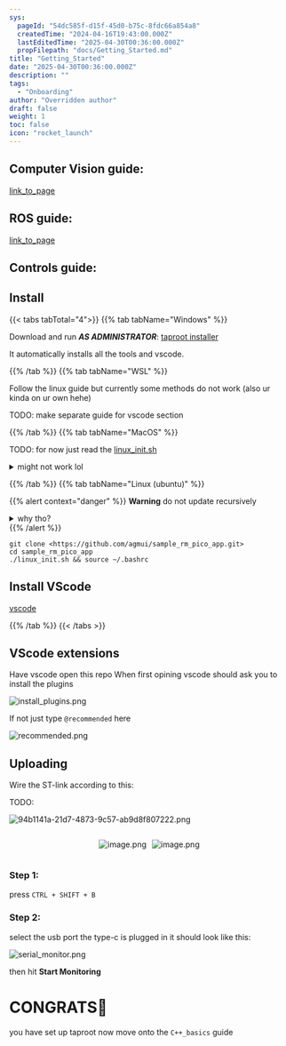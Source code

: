 ```yaml
---
sys:
  pageId: "54dc585f-d15f-45d0-b75c-8fdc66a854a8"
  createdTime: "2024-04-16T19:43:00.000Z"
  lastEditedTime: "2025-04-30T00:36:00.000Z"
  propFilepath: "docs/Getting_Started.md"
title: "Getting_Started"
date: "2025-04-30T00:36:00.000Z"
description: ""
tags:
  - "Onboarding"
author: "Overridden author"
draft: false
weight: 1
toc: false
icon: "rocket_launch"
---
```


## Computer Vision guide:

[link_to_page](86d45bc0-388b-4d26-8848-44f255f73d0e)

## ROS guide:

[link_to_page](3c76c1de-ec8f-46d6-8b0a-294005edc2d5)

## Controls guide:

## Install

{{< tabs tabTotal="4">}}
{{% tab tabName="Windows" %}}

Download and run _**AS ADMINISTRATOR**_: [taproot installer](https://github.com/Thornbots/TeachingFreshies/releases/tag/1.0)

It automatically installs all the tools and vscode.

{{% /tab %}}
{{% tab tabName="WSL" %}}

Follow the linux guide but currently some methods do not work (also ur kinda on ur own hehe)

TODO: make separate guide for vscode section

{{% /tab %}}
{{% tab tabName="MacOS" %}}

TODO: for now just read the [linux_init.sh](https://github.com/agmui/sample_rm_pico_app/blob/main/linux_init.sh)

<details>
<summary>might not work lol</summary>

`brew install libusb pkg-config`

Next install: [vscode](https://code.visualstudio.com/Download)

</details>

{{% /tab %}}
{{% tab tabName="Linux (ubuntu)" %}}

{{% alert context="danger" %}}
**Warning** do not update recursively
<details>
<summary>why tho?</summary>
There are some submodules that may go on for a while (like tinyusb) and I highly
recommend you don't need to get them.
If you want to see what submodules I update just look in `linux_init.sh`
</details>
{{% /alert %}}

```shell
git clone <https://github.com/agmui/sample_rm_pico_app.git>
cd sample_rm_pico_app
./linux_init.sh && source ~/.bashrc
```

## Install VScode

[vscode](https://code.visualstudio.com/Download)

{{% /tab %}}
{{< /tabs >}}

## VScode extensions

Have vscode open this repo
When first opining vscode should ask you to install the plugins

![install_plugins.png](https://prod-files-secure.s3.us-west-2.amazonaws.com/d518164a-d88e-44d1-a4ee-3adb3bd8bce0/89bd30f0-1825-4e77-867b-0a41ce370880/install_plugins.png?X-Amz-Algorithm=AWS4-HMAC-SHA256&X-Amz-Content-Sha256=UNSIGNED-PAYLOAD&X-Amz-Credential=ASIAZI2LB466UXPTMHX7%2F20250527%2Fus-west-2%2Fs3%2Faws4_request&X-Amz-Date=20250527T132431Z&X-Amz-Expires=3600&X-Amz-Security-Token=IQoJb3JpZ2luX2VjEJT%2F%2F%2F%2F%2F%2F%2F%2F%2F%2FwEaCXVzLXdlc3QtMiJIMEYCIQCdkjvibC2UfMSzTbCFNKUKxgsfphfz4F0j525AX3Ol0QIhAP%2FrUw3KK51spQQSARLpVqKiGOOkKnjwPUt3KOC7xOPiKv8DCF0QABoMNjM3NDIzMTgzODA1Igzd52W%2F1V7m9gBC8iIq3AMRiBbcMeYFIaid6E537Q3H8g7kPMCI144%2FeveLIsM5Zs%2FAm7UFTbORVe53NWRg6g0qFL7lXBwJaA7QFCqSoE81TursNlpHAWAe9VWSxNiT1MHTpxktpSbxVaqq%2BvwSDPAmvObgmTO%2FHwGPHPo%2F27SddCIsteor0F5W89waB4FQQr%2FBZP%2BarNHmXIY%2FWPodVklJCAU%2B8oWChFGnxrQS6uTI17X%2B0Ky03KcZgqO38wEUtNZo%2B8B9%2BA1AkXMdOErUe0FBjOqCNcr0zzxtX36p9HP1W7nxFcBpUkCMbT4Oxd780Oc%2FF0%2FJwd0lXod5yPd0AMxNoKP1lJcXKzASFlyXOxE41Sh8ZuL6w0ttwlrsbqRae5cjvj%2FI8xDZaxbXTzhMsz1hu6ZtVsrLIyJUm33QKRapmtemfh6m2d%2F74pHrzn%2B3SNbmumUDqFOIWwMmnToSVL0BNq5jQfw9SpUXS5j2wCcG5YdRHNXeN1qtDx0lTjqjDqQsu1Z4bV8e1b%2FW6BOXeoHUrpgbkDGrByKcC45XsDr9Cdg%2FCBRAq6HC9IIFE%2FmENid%2FBLU%2BtWHSN6VbxwZCMXdpQi6X69d8e5FnfYinDCXOIiymIcfQgN7m5dYRwFEcIle1XcE5KgOv7NTkZDCB1NbBBjqkASauKgznrD2ftG7glyOnfPHYskPhmeNslVjaMsqe%2FK8edqCi%2Fr3XLyN4aS0c7ytkkDLzaSzfcIrJWxyL9D%2F5Sh9Yh3g4JQz72bIzTPvbFWeWHhKVfi8%2FH%2BSdI%2FcYEfK451TKMEjeK%2FPcuxe2ZvcrtjYfsqU0BB5NwMutjWvycD1wKMbnLFJ10V0Q1OBV1n9yU8xRNJTMi%2Buwu6m9QE8bhYp9zwIr&X-Amz-Signature=35d603158cf76b4df8c5b2a1c5df74d7e4778e62e16aa2c23528d93805c336d6&X-Amz-SignedHeaders=host&x-id=GetObject)

If not just type `@recommended` here  

![recommended.png](https://prod-files-secure.s3.us-west-2.amazonaws.com/d518164a-d88e-44d1-a4ee-3adb3bd8bce0/61e661e9-5d85-4dfc-be0d-8d2097a5e793/recommended.png?X-Amz-Algorithm=AWS4-HMAC-SHA256&X-Amz-Content-Sha256=UNSIGNED-PAYLOAD&X-Amz-Credential=ASIAZI2LB466UXPTMHX7%2F20250527%2Fus-west-2%2Fs3%2Faws4_request&X-Amz-Date=20250527T132431Z&X-Amz-Expires=3600&X-Amz-Security-Token=IQoJb3JpZ2luX2VjEJT%2F%2F%2F%2F%2F%2F%2F%2F%2F%2FwEaCXVzLXdlc3QtMiJIMEYCIQCdkjvibC2UfMSzTbCFNKUKxgsfphfz4F0j525AX3Ol0QIhAP%2FrUw3KK51spQQSARLpVqKiGOOkKnjwPUt3KOC7xOPiKv8DCF0QABoMNjM3NDIzMTgzODA1Igzd52W%2F1V7m9gBC8iIq3AMRiBbcMeYFIaid6E537Q3H8g7kPMCI144%2FeveLIsM5Zs%2FAm7UFTbORVe53NWRg6g0qFL7lXBwJaA7QFCqSoE81TursNlpHAWAe9VWSxNiT1MHTpxktpSbxVaqq%2BvwSDPAmvObgmTO%2FHwGPHPo%2F27SddCIsteor0F5W89waB4FQQr%2FBZP%2BarNHmXIY%2FWPodVklJCAU%2B8oWChFGnxrQS6uTI17X%2B0Ky03KcZgqO38wEUtNZo%2B8B9%2BA1AkXMdOErUe0FBjOqCNcr0zzxtX36p9HP1W7nxFcBpUkCMbT4Oxd780Oc%2FF0%2FJwd0lXod5yPd0AMxNoKP1lJcXKzASFlyXOxE41Sh8ZuL6w0ttwlrsbqRae5cjvj%2FI8xDZaxbXTzhMsz1hu6ZtVsrLIyJUm33QKRapmtemfh6m2d%2F74pHrzn%2B3SNbmumUDqFOIWwMmnToSVL0BNq5jQfw9SpUXS5j2wCcG5YdRHNXeN1qtDx0lTjqjDqQsu1Z4bV8e1b%2FW6BOXeoHUrpgbkDGrByKcC45XsDr9Cdg%2FCBRAq6HC9IIFE%2FmENid%2FBLU%2BtWHSN6VbxwZCMXdpQi6X69d8e5FnfYinDCXOIiymIcfQgN7m5dYRwFEcIle1XcE5KgOv7NTkZDCB1NbBBjqkASauKgznrD2ftG7glyOnfPHYskPhmeNslVjaMsqe%2FK8edqCi%2Fr3XLyN4aS0c7ytkkDLzaSzfcIrJWxyL9D%2F5Sh9Yh3g4JQz72bIzTPvbFWeWHhKVfi8%2FH%2BSdI%2FcYEfK451TKMEjeK%2FPcuxe2ZvcrtjYfsqU0BB5NwMutjWvycD1wKMbnLFJ10V0Q1OBV1n9yU8xRNJTMi%2Buwu6m9QE8bhYp9zwIr&X-Amz-Signature=bf4e4c7f457eab7ef0d72f9ed9d0969751ee45b3c1476e0bf2bd705dcf884202&X-Amz-SignedHeaders=host&x-id=GetObject)

## Uploading

Wire the ST-link according to this:

TODO:

![94b1141a-21d7-4873-9c57-ab9d8f807222.png](https://prod-files-secure.s3.us-west-2.amazonaws.com/d518164a-d88e-44d1-a4ee-3adb3bd8bce0/e5fad17d-ab82-4300-9f4c-505ab4b1202c/94b1141a-21d7-4873-9c57-ab9d8f807222.png?X-Amz-Algorithm=AWS4-HMAC-SHA256&X-Amz-Content-Sha256=UNSIGNED-PAYLOAD&X-Amz-Credential=ASIAZI2LB466UXPTMHX7%2F20250527%2Fus-west-2%2Fs3%2Faws4_request&X-Amz-Date=20250527T132431Z&X-Amz-Expires=3600&X-Amz-Security-Token=IQoJb3JpZ2luX2VjEJT%2F%2F%2F%2F%2F%2F%2F%2F%2F%2FwEaCXVzLXdlc3QtMiJIMEYCIQCdkjvibC2UfMSzTbCFNKUKxgsfphfz4F0j525AX3Ol0QIhAP%2FrUw3KK51spQQSARLpVqKiGOOkKnjwPUt3KOC7xOPiKv8DCF0QABoMNjM3NDIzMTgzODA1Igzd52W%2F1V7m9gBC8iIq3AMRiBbcMeYFIaid6E537Q3H8g7kPMCI144%2FeveLIsM5Zs%2FAm7UFTbORVe53NWRg6g0qFL7lXBwJaA7QFCqSoE81TursNlpHAWAe9VWSxNiT1MHTpxktpSbxVaqq%2BvwSDPAmvObgmTO%2FHwGPHPo%2F27SddCIsteor0F5W89waB4FQQr%2FBZP%2BarNHmXIY%2FWPodVklJCAU%2B8oWChFGnxrQS6uTI17X%2B0Ky03KcZgqO38wEUtNZo%2B8B9%2BA1AkXMdOErUe0FBjOqCNcr0zzxtX36p9HP1W7nxFcBpUkCMbT4Oxd780Oc%2FF0%2FJwd0lXod5yPd0AMxNoKP1lJcXKzASFlyXOxE41Sh8ZuL6w0ttwlrsbqRae5cjvj%2FI8xDZaxbXTzhMsz1hu6ZtVsrLIyJUm33QKRapmtemfh6m2d%2F74pHrzn%2B3SNbmumUDqFOIWwMmnToSVL0BNq5jQfw9SpUXS5j2wCcG5YdRHNXeN1qtDx0lTjqjDqQsu1Z4bV8e1b%2FW6BOXeoHUrpgbkDGrByKcC45XsDr9Cdg%2FCBRAq6HC9IIFE%2FmENid%2FBLU%2BtWHSN6VbxwZCMXdpQi6X69d8e5FnfYinDCXOIiymIcfQgN7m5dYRwFEcIle1XcE5KgOv7NTkZDCB1NbBBjqkASauKgznrD2ftG7glyOnfPHYskPhmeNslVjaMsqe%2FK8edqCi%2Fr3XLyN4aS0c7ytkkDLzaSzfcIrJWxyL9D%2F5Sh9Yh3g4JQz72bIzTPvbFWeWHhKVfi8%2FH%2BSdI%2FcYEfK451TKMEjeK%2FPcuxe2ZvcrtjYfsqU0BB5NwMutjWvycD1wKMbnLFJ10V0Q1OBV1n9yU8xRNJTMi%2Buwu6m9QE8bhYp9zwIr&X-Amz-Signature=42ba2f1d00bd4b1dd47c5c75dec4b340a3eac5ed05f637dce321eba7f42f9df4&X-Amz-SignedHeaders=host&x-id=GetObject)

<div style="display: flex;flex-direction: row; column-gap:10px; max-width: 630px;justify-content: center;">
<div>

![image.png](https://prod-files-secure.s3.us-west-2.amazonaws.com/d518164a-d88e-44d1-a4ee-3adb3bd8bce0/210ecb78-1116-4d7b-b9b7-2292f66fa2c2/image.png?X-Amz-Algorithm=AWS4-HMAC-SHA256&X-Amz-Content-Sha256=UNSIGNED-PAYLOAD&X-Amz-Credential=ASIAZI2LB4664WVOF3CX%2F20250527%2Fus-west-2%2Fs3%2Faws4_request&X-Amz-Date=20250527T132434Z&X-Amz-Expires=3600&X-Amz-Security-Token=IQoJb3JpZ2luX2VjEJT%2F%2F%2F%2F%2F%2F%2F%2F%2F%2FwEaCXVzLXdlc3QtMiJHMEUCIGtxLI%2BfApgQuiwUGSwirqOmwVxeCVjLLimKxleMRuHmAiEAx%2FdnmkZzDDzkWJh5J1gRanweHgPPVk4wxayxy9uV8mwq%2FwMIXRAAGgw2Mzc0MjMxODM4MDUiDI%2Be9kDcD%2BjjCUreLSrcAzl5VLbWxhMtvjKnlRUa0t%2F1I33mNsR3nhh2DG1%2FSrsSongxgULrEsLLX3j%2FL1r71%2F9iQk9MmfuBCPX7Hk6lOiK%2BcrPZZByX7%2F6oNbBih3yI1PugN9QpqQXc3Tzy6vNqTOjnIo1knYSg5oFmGIzGIqtkOVpUqGGf7hBzcyQXxKFx16tiqWxySx%2BoMRDZ%2FMKcursScymH6Zc4vW5eMq7Jsvv1zPopJRBgfVtekS8KBekJV%2Fyw5ORaFkMnBYAS4t6lizR6WkdRC8HRl85QDTv9O57kXKmXm0dR4V8F1B8LX5nR07Q9k8c9LfRmZWHdvMmS281LHn8EksIUxbFlSPQdC7Iz1XMTnLJmrKEjzA7KqLmuW6xrrqEvBccsoLJrbq6XZ7UuFdzsAu2GCCouVDeXt1XS4xQ8XFE6CTIk5V3gFVkXxTxoiEv5%2FlBWRPI51PW54H9vbWGDsaNZa7ZdLvCyiUhK3m7NgnT%2FYj27r%2FRAmaqMqCIQQKk2dn8tx0VDQgxtZXHshEpB3UWJn7QwB7UVU9wBRIFo%2FTyJ4NrYeyfwQjrIdD9RiSj%2BNLTGEBRX8hFDOSvVpsUW1eabG9Nj9ZI0GID%2FvWoM0privLe1B8VwHiqsYg%2FJuSHrX6aL2yf0MOHU1sEGOqUBXtpKDBkBJWMV8X5VOsreJi4NGm06YqOmOs6S3RtF%2FlfAHZbs7shTHmf8FKaKtRghRZfn3SALpmeoUJbSWuaJn%2Fl1fZ%2BLDEN%2BQtHoYAFxiOHjs712TIDaHsNuV5uuIXgbDBHOAvkWvIVAxhcfq9T9gR%2BknTQz1GwD%2BKP9UltOWAtS6dCsEF5CIYtnYS3IdcgFVcMqdwLPk%2FEpKsdE3v23AEeUI36Z&X-Amz-Signature=8b3a235e6e81638dc16e8c2bc9c118720a38cf0cfad608b136a2fea19ade2aa5&X-Amz-SignedHeaders=host&x-id=GetObject)

</div>
<div>

![image.png](https://prod-files-secure.s3.us-west-2.amazonaws.com/d518164a-d88e-44d1-a4ee-3adb3bd8bce0/33a0fd0f-8ca6-4a86-8e09-26e95ded1fff/image.png?X-Amz-Algorithm=AWS4-HMAC-SHA256&X-Amz-Content-Sha256=UNSIGNED-PAYLOAD&X-Amz-Credential=ASIAZI2LB4662JJKWAL3%2F20250527%2Fus-west-2%2Fs3%2Faws4_request&X-Amz-Date=20250527T132436Z&X-Amz-Expires=3600&X-Amz-Security-Token=IQoJb3JpZ2luX2VjEJT%2F%2F%2F%2F%2F%2F%2F%2F%2F%2FwEaCXVzLXdlc3QtMiJGMEQCIGe5b9D7oxtvLrKlHS%2Fyh1R00emrVyaZeJgDYYApcdB0AiB5xPYbjvEkrxWkMYJVXOyda0AQnenCRl1kEDE3JCvUeCr%2FAwhdEAAaDDYzNzQyMzE4MzgwNSIMVAnT2qSPwhrDPdJ4KtwDNI8ENPan1Jaj7BlGPT1IQa5hxIXvEnCIdsd6f3EE5wTBhFQ66n%2BGUtryUXXEG2hOQuODq2qqHqAMd4Qqdsp5h3BxXHpZK5LjeCs3WP6oIRQ%2FAa%2FUQA7hc6MMwMtNqrzTfViyP%2Fw1fcuXLqc0aSjwnkcrQ6vthKogklgzpqVlvq1f4E02gjYs5KHBpNw4%2FU7yNvdL0lk%2FfZxTKmbi5Wp1XXa5rZJvOP1FbbVZUlL8SyovDoLrx3yAtFVuf6sZY1vdgKXZif8Pktc1V%2FBCPqm8BeijObaO7Q1Vbe6hkFN%2BEI8mX%2FwzwG6rph3dfWA%2FU4%2Fpt9BZSOW3ZxFFa8CZ5sWoTf8w6BiaOCntjs6U5XKRzp8wHW6B7BxPXR0%2F%2FBcxJo%2BL35p1w2%2FnKCnvMGDoxACJJTdRZM%2FGFD8rIkE8Y1%2F0w%2FmZaMJLtR4aHIHxDPdYAxsJmAJ8fbRVxBOhb%2F9GjnFP2jWg5uLyFu2K0wijfHmh2fGF3MFsx%2BVbZbQA1heYs8JLWe%2BP9LOrYL3kwt4nAynYDDJsKcr4S1NDmb7rBDjXw3CO%2BUo5HS6kYqXUUiiq%2B32s6Tud%2B7RfNZ89JCvqV6u8rUiXXkeCsf2YIXnkVUK8YbISgV28XacgLNCChyMwk9TWwQY6pgEOEorHpVb91qZYoi7pqs3ySZqhvSxIMHBYfWKX8a7EkeQdbhC3pc%2FT%2B3yWOO8RHZ0enZB%2BfRt4Kn1voTVvga%2BgNXaIHA6H2jjjBcDkLjjOe5fz6josee4Is8OTjOAvzKoIi6lootmJbl6d6Zi4aNjiN98dVVVeQvbYEmAc5y4TKd4q2I8vcbTpHsHZ3j4kfrItqcEjhe0Dx4UMY6sygtivNOpGIEIe&X-Amz-Signature=c72935f38b969307a8f0835a975d32bd1ed3d5a2aa26efb0f27f94cc84151526&X-Amz-SignedHeaders=host&x-id=GetObject)

</div>
</div>

### Step 1:

press `CTRL + SHIFT + B`

### Step 2:

select the usb port the type-c is plugged in it should look like this:

![serial_monitor.png](https://prod-files-secure.s3.us-west-2.amazonaws.com/d518164a-d88e-44d1-a4ee-3adb3bd8bce0/f03f4774-05d4-4393-b6a0-d5efb6d315ab/serial_monitor.png?X-Amz-Algorithm=AWS4-HMAC-SHA256&X-Amz-Content-Sha256=UNSIGNED-PAYLOAD&X-Amz-Credential=ASIAZI2LB466UXPTMHX7%2F20250527%2Fus-west-2%2Fs3%2Faws4_request&X-Amz-Date=20250527T132431Z&X-Amz-Expires=3600&X-Amz-Security-Token=IQoJb3JpZ2luX2VjEJT%2F%2F%2F%2F%2F%2F%2F%2F%2F%2FwEaCXVzLXdlc3QtMiJIMEYCIQCdkjvibC2UfMSzTbCFNKUKxgsfphfz4F0j525AX3Ol0QIhAP%2FrUw3KK51spQQSARLpVqKiGOOkKnjwPUt3KOC7xOPiKv8DCF0QABoMNjM3NDIzMTgzODA1Igzd52W%2F1V7m9gBC8iIq3AMRiBbcMeYFIaid6E537Q3H8g7kPMCI144%2FeveLIsM5Zs%2FAm7UFTbORVe53NWRg6g0qFL7lXBwJaA7QFCqSoE81TursNlpHAWAe9VWSxNiT1MHTpxktpSbxVaqq%2BvwSDPAmvObgmTO%2FHwGPHPo%2F27SddCIsteor0F5W89waB4FQQr%2FBZP%2BarNHmXIY%2FWPodVklJCAU%2B8oWChFGnxrQS6uTI17X%2B0Ky03KcZgqO38wEUtNZo%2B8B9%2BA1AkXMdOErUe0FBjOqCNcr0zzxtX36p9HP1W7nxFcBpUkCMbT4Oxd780Oc%2FF0%2FJwd0lXod5yPd0AMxNoKP1lJcXKzASFlyXOxE41Sh8ZuL6w0ttwlrsbqRae5cjvj%2FI8xDZaxbXTzhMsz1hu6ZtVsrLIyJUm33QKRapmtemfh6m2d%2F74pHrzn%2B3SNbmumUDqFOIWwMmnToSVL0BNq5jQfw9SpUXS5j2wCcG5YdRHNXeN1qtDx0lTjqjDqQsu1Z4bV8e1b%2FW6BOXeoHUrpgbkDGrByKcC45XsDr9Cdg%2FCBRAq6HC9IIFE%2FmENid%2FBLU%2BtWHSN6VbxwZCMXdpQi6X69d8e5FnfYinDCXOIiymIcfQgN7m5dYRwFEcIle1XcE5KgOv7NTkZDCB1NbBBjqkASauKgznrD2ftG7glyOnfPHYskPhmeNslVjaMsqe%2FK8edqCi%2Fr3XLyN4aS0c7ytkkDLzaSzfcIrJWxyL9D%2F5Sh9Yh3g4JQz72bIzTPvbFWeWHhKVfi8%2FH%2BSdI%2FcYEfK451TKMEjeK%2FPcuxe2ZvcrtjYfsqU0BB5NwMutjWvycD1wKMbnLFJ10V0Q1OBV1n9yU8xRNJTMi%2Buwu6m9QE8bhYp9zwIr&X-Amz-Signature=213adc936f805490a51eb0125873651d1f93c85ada2352144c391fbba256920a&X-Amz-SignedHeaders=host&x-id=GetObject)

then hit **Start Monitoring**

# CONGRATS🎉

you have set up taproot now move onto the `C++_basics` guide
